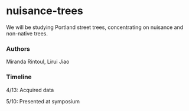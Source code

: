 # nuisance-trees

We will be studying Portland street trees, concentrating on nuisance and non-native trees. 

### Authors

Miranda Rintoul, Lirui Jiao

### Timeline

4/13: Acquired data

5/10: Presented at symposium